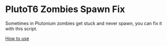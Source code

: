# PlutoT6 Zombies Spawn Fix
Sometimes in Plutonium zombies get stuck and never spawn, you can fix it with this script.

[How to use](https://github.com/whoismh11/plutot6-scripts#how-to-use)

